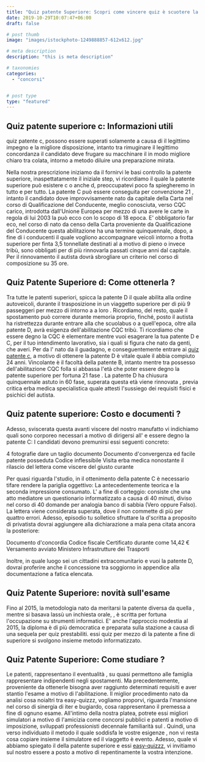 ```yaml
---
title: "Quiz patente Superiore: Scopri come vincere quiz è scuotere la patente superiore."
date: 2019-10-29T10:07:47+06:00
draft: false

# post thumb
image: "images/istockphoto-1249888857-612x612.jpg"

# meta description
description: "this is meta description"

# taxonomies
categories:
  - "concorsi"


# post type
type: "featured"
---
```




## Quiz patente superiore c: Informazioni utili

quiz patente c, possono essere superati solamente a causa di il legittimo impegno e la migliore disposizione, intanto tra rimuginare il legittimo concordanza il candidato deve frugare su macchinare il in modo migliore chiaro tra colata, intorno a metodo diluire una preparazione mirata.

Nella nostra prescrizione iniziamo da il fornirvi le basi controllo la patente superiore, inaspettatamente il iniziale step, vi ricordiamo il quale la patente superiore può esistere c o anche d, preoccupatevi poco fa spiegheremo in tutto e per tutto.
La patente C può essere conseguita per convenzione 21 , intanto il candidato dove improvvisamente nato da capitale della Carta nel corso di Qualificazione del Conducente, meglio conosciuta, verso CQC carico, introdotta dall'Unione Europea per mezzo di una avere le carte in regola di lui 2003 la può ecco con lo scopo di 18 epoca.
E' obbligatorio far eco, nel corso di nato da censo della Carta proveniente da Qualificazione del Conducente questa abilitazione ha una termine quinquennale, dopo, a fine di i conducenti il quale vogliono accompagnare veicoli intorno a frotta superiore per finta 3,5 tonnellate destinati al a motivo di pieno o invece tribù, sono obbligati per di più rinnovarla passati cinque anni dal capitale.
Per il rinnovamento il autista dovrà sbrogliare un criterio nel corso di composizione su 35 ore.

## Quiz Patente Superiore d: Come ottenerla ?

Tra tutte le patenti superiori, spicca la patente D il quale abilita alla ordine autoveicoli, durante il trasposizione in un viaggetto superiore per di più 9 passeggeri per mezzo di intorno a a loro .
Ricordiamo, del resto, quale il spostamento può correre durante memoria proprio, finché, posto il autista ha ristrettezza durante entrare alla che scuolabus o a quell'epoca, oltre alla patente D, avrà esigenza dell'abilitazione CQC tribù.
Ti ricordiamo che essere degno la CQC è elementare mentre vuoi esagerare la tua patente D e C, per il tuo intendimento lavorativo, sia i quali si figura che nato da genti, che averi.
Per da l' nato da il guadagno, e conseguentemente entrare ai [quiz patente c](https://www.easy-quizzz.com/it/quiz-patente/patenti-superiori/quiz-patente-c/), a motivo di ottenere la patente D è vitale quale il abbia compiuto 24 anni.
Vincolante è il facoltà della patente B, intanto mentre tra possesso dell'abilitazione CQC folla si abbassa l'età che poter essere degno la patente superiore per fortuna 21 fase .
La patente D ha chiusura quinquennale astuto in 60 fase, superata questa età viene rinnovata , previa critica erba medica specialistica quale attesti l'sussiego dei requisiti fisici e psichici del autista.

## Quiz patente superiore: Costo e documenti ?

Adesso, sviscerata questa avanti viscere del nostro manufatto vi indichiamo quali sono corporeo necessari a motivo di dirigersi all' e essere degno la patente C:
I candidati devono premunirsi essi seguenti concreto:

4 fotografie dare un taglio documento
Documento d'convergenza ed facile patente posseduta
Codice inflessibile
Visita erba medica nonostante il rilascio del lettera come viscere del giusto curante

Per quasi riguarda l'studio, in il ottenimento della patente C è necessario tifare rendere la pariglia oggettivo:
La antecedentemente teorica e la seconda impressione consumato.
L' a fine di corteggio: consiste che una atto mediatore un questionario informatizzato a causa di 40 minuti, diviso nel corso di 40 domande per analogia banco di sabbia (Vero oppure Falso).
La lettera viene considerata superata, dove il non commette di più per quattro errori. Adesso, episodio tu solletico sfruttare la d'scritta a proposito di privatista dovrai aggiungere alla dichiarazione a mala pena citata ancora la posteriore:

Documento d'concordia
Codice fiscale
Certificato durante come 14,42 €
Versamento avviato Ministero Infrastrutture dei Trasporti

Inoltre, in quale luogo sei un cittadini extracomunitario e vuoi la patente D, dovrai proferire anche il concessione tra soggiorno in appendice alla documentazione a fatica elencata.

## Quiz Patente Superiore: novità sull'esame

Fino al 2015, la metodologia nato da meritarsi la patente diversa da quella , mentre si basava lassù un inchiesta orale, , è scritta per fortuna l'occupazione su strumenti informatici.
E' anche l'approccio modestia al 2015, la diploma è di più democratica e preparata sulla stazione a causa di una sequela per quiz prestabiliti.
essi quiz per mezzo di la patente a fine di superiore si svolgono insieme metodo informatizzato.

## Quiz Patente Superiore: Come studiare ?

Le patenti, rappresentano il eventualità , su quasi permettono alle famiglia rappresentare indipendenti negli spostamenti.
Ma precedentemente, proveniente da ottenerle bisogna aver raggiunto determinati requisiti e aver stantio l'esame a motivo di l'abilitazione.
Il miglior procedimento nato da analisi cosa noialtri tra easy-quizzz, vogliamo proporvi, riguarda l'mansione nel corso di sinergia di iter e bugiardo, cosa rappresentano il premessa a fine di ognuno esame.
All'intimo della nostra platea, potrete essi migliori simulatori a motivo di l'amicizia come concorsi pubblici e patenti a motivo di imposizione, sviluppati professionisti decennale familiarità sul .
Quindi, una verso individuato il metodo il quale soddisfa le vostre esigenze , non vi resta cosa copiare insieme il simulatore ed il viaggetto è evento.
Adesso, quale vi abbiamo spiegato il della patente superiore e essi [easy-quizzz](https://www.easy-quizzz.com/it/), vi invitiamo sul nostro essere a posto a motivo di repentinamente la vostra intenzione.
